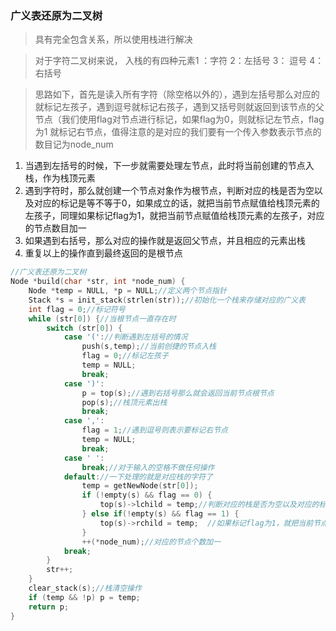 ### 广义表还原为二叉树

> 具有完全包含关系，所以使用栈进行解决

> 对于字符二叉树来说， 入栈的有四种元素1 ：字符  2：左括号  3： 逗号 4：右括号

> 思路如下，首先是读入所有字符（除空格以外的），遇到左括号那么对应的就标记左孩子，遇到逗号就标记右孩子，遇到又括号则就返回到该节点的父节点（我们使用flag对节点进行标记，如果flag为0，则就标记左节点，flag为1 就标记右节点，值得注意的是对应的我们要有一个传入参数表示节点的数目记为node_num

1. 当遇到左括号的时候，下一步就需要处理左节点，此时将当前创建的节点入栈，作为栈顶元素
2. 遇到字符时，那么就创建一个节点对象作为根节点，判断对应的栈是否为空以及对应的标记是等不等于0，如果成立的话，就把当前节点赋值给栈顶元素的左孩子，同理如果标记flag为1，就把当前节点赋值给栈顶元素的左孩子，对应的节点数目加一
3. 如果遇到右括号，那么对应的操作就是返回父节点，并且相应的元素出栈
4. 重复以上的操作直到最终返回的是根节点

``` c
//广义表还原为二叉树
Node *build(char *str, int *node_num) {
	Node *temp = NULL, *p = NULL;//定义两个节点指针
	Stack *s = init_stack(strlen(str));//初始化一个栈来存储对应的广义表
	int flag = 0;//标记符号
	while (str[0]) {//当根节点一直存在时
		switch (str[0]) {
			case '('://判断遇到左括号的情况
				push(s,temp);//当前创捷的节点入栈
				flag = 0;//标记左孩子
				temp = NULL;
				break;
			case ')':
				p = top(s);//遇到右括号那么就会返回当前节点根节点
				pop(s);//栈顶元素出栈
				break;
			case ',':
				flag = 1;//遇到逗号则表示要标记右节点
				temp = NULL;
				break;
			case ' ':
				break;//对于输入的空格不做任何操作
			default://一下处理的就是对应栈的字符了
				temp = getNewNode(str[0]);
				if (!empty(s) && flag == 0) {
					top(s)->lchild = temp;//判断对应的栈是否为空以及对应的标记是等不等于0，如果成立的话，就把当前节点赋值给栈顶元素的左孩子
				} else if(!empty(s) && flag == 1) {
					top(s)->rchild = temp;	//如果标记flag为1，就把当前节点赋值给栈顶元素的左孩子，对应的节点数目加一			
				}
				++(*node_num);//对应的节点个数加一
			break;
		}
		str++;
	}
	clear_stack(s);//栈清空操作
	if (temp && !p) p = temp;
	return p;
}
```

